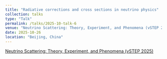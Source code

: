 ```yaml
---
title: "Radiative corrections and cross sections in neutrino physics"
collection: talks
type: "Talk"
permalink: /talks/2025-10-talk-6
venue: "Neutrino Scattering: Theory, Experiment, and Phenomena (vSTEP 2025)"
date: 2025-10-26
location: "Beijing, China"
---
```


[Neutrino Scattering: Theory, Experiment, and Phenomena (vSTEP 2025)](https://indico.itp.ac.cn/event/358/)
